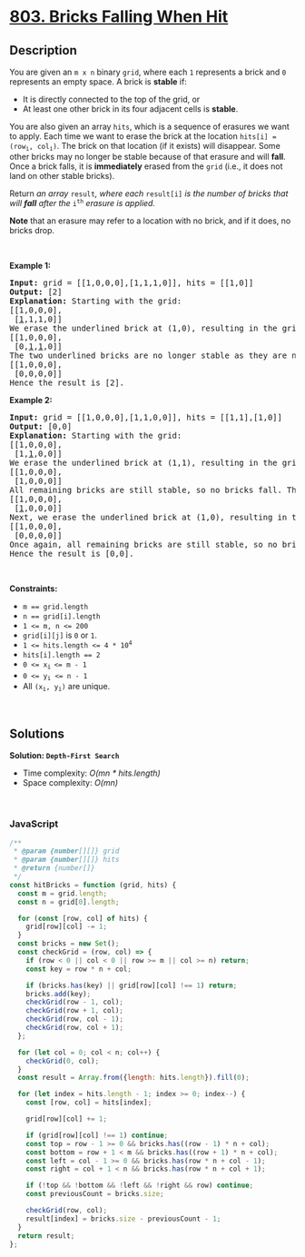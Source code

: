 # [803. Bricks Falling When Hit](https://leetcode.com/problems/bricks-falling-when-hit)

## Description

<div class="elfjS" data-track-load="description_content"><p>You are given an <code>m x n</code> binary <code>grid</code>, where each <code>1</code> represents a brick and <code>0</code> represents an empty space. A brick is <strong>stable</strong> if:</p>

<ul>
	<li>It is directly connected to the top of the grid, or</li>
	<li>At least one other brick in its four adjacent cells is <strong>stable</strong>.</li>
</ul>

<p>You are also given an array <code>hits</code>, which is a sequence of erasures we want to apply. Each time we want to erase the brick at the location <code>hits[i] = (row<sub>i</sub>, col<sub>i</sub>)</code>. The brick on that location&nbsp;(if it exists) will disappear. Some other bricks may no longer be stable because of that erasure and will <strong>fall</strong>. Once a brick falls, it is <strong>immediately</strong> erased from the <code>grid</code> (i.e., it does not land on other stable bricks).</p>

<p>Return <em>an array </em><code>result</code><em>, where each </em><code>result[i]</code><em> is the number of bricks that will <strong>fall</strong> after the </em><code>i<sup>th</sup></code><em> erasure is applied.</em></p>

<p><strong>Note</strong> that an erasure may refer to a location with no brick, and if it does, no bricks drop.</p>

<p>&nbsp;</p>
<p><strong class="example">Example 1:</strong></p>

<pre><strong>Input:</strong> grid = [[1,0,0,0],[1,1,1,0]], hits = [[1,0]]
<strong>Output:</strong> [2]
<strong>Explanation: </strong>Starting with the grid:
[[1,0,0,0],
 [<u>1</u>,1,1,0]]
We erase the underlined brick at (1,0), resulting in the grid:
[[1,0,0,0],
 [0,<u>1</u>,<u>1</u>,0]]
The two underlined bricks are no longer stable as they are no longer connected to the top nor adjacent to another stable brick, so they will fall. The resulting grid is:
[[1,0,0,0],
 [0,0,0,0]]
Hence the result is [2].
</pre>

<p><strong class="example">Example 2:</strong></p>

<pre><strong>Input:</strong> grid = [[1,0,0,0],[1,1,0,0]], hits = [[1,1],[1,0]]
<strong>Output:</strong> [0,0]
<strong>Explanation: </strong>Starting with the grid:
[[1,0,0,0],
 [1,<u>1</u>,0,0]]
We erase the underlined brick at (1,1), resulting in the grid:
[[1,0,0,0],
 [1,0,0,0]]
All remaining bricks are still stable, so no bricks fall. The grid remains the same:
[[1,0,0,0],
 [<u>1</u>,0,0,0]]
Next, we erase the underlined brick at (1,0), resulting in the grid:
[[1,0,0,0],
 [0,0,0,0]]
Once again, all remaining bricks are still stable, so no bricks fall.
Hence the result is [0,0].
</pre>

<p>&nbsp;</p>
<p><strong>Constraints:</strong></p>

<ul>
	<li><code>m == grid.length</code></li>
	<li><code>n == grid[i].length</code></li>
	<li><code>1 &lt;= m, n &lt;= 200</code></li>
	<li><code>grid[i][j]</code> is <code>0</code> or <code>1</code>.</li>
	<li><code>1 &lt;= hits.length &lt;= 4 * 10<sup>4</sup></code></li>
	<li><code>hits[i].length == 2</code></li>
	<li><code>0 &lt;= x<sub>i&nbsp;</sub>&lt;= m - 1</code></li>
	<li><code>0 &lt;=&nbsp;y<sub>i</sub> &lt;= n - 1</code></li>
	<li>All <code>(x<sub>i</sub>, y<sub>i</sub>)</code> are unique.</li>
</ul>
</div>

<p>&nbsp;</p>

## Solutions

**Solution: `Depth-First Search`**

- Time complexity: <em>O(mn \* hits.length)</em>
- Space complexity: <em>O(mn)</em>

<p>&nbsp;</p>

### **JavaScript**

```js
/**
 * @param {number[][]} grid
 * @param {number[][]} hits
 * @return {number[]}
 */
const hitBricks = function (grid, hits) {
  const m = grid.length;
  const n = grid[0].length;

  for (const [row, col] of hits) {
    grid[row][col] -= 1;
  }
  const bricks = new Set();
  const checkGrid = (row, col) => {
    if (row < 0 || col < 0 || row >= m || col >= n) return;
    const key = row * n + col;

    if (bricks.has(key) || grid[row][col] !== 1) return;
    bricks.add(key);
    checkGrid(row - 1, col);
    checkGrid(row + 1, col);
    checkGrid(row, col - 1);
    checkGrid(row, col + 1);
  };

  for (let col = 0; col < n; col++) {
    checkGrid(0, col);
  }
  const result = Array.from({length: hits.length}).fill(0);

  for (let index = hits.length - 1; index >= 0; index--) {
    const [row, col] = hits[index];

    grid[row][col] += 1;

    if (grid[row][col] !== 1) continue;
    const top = row - 1 >= 0 && bricks.has((row - 1) * n + col);
    const bottom = row + 1 < m && bricks.has((row + 1) * n + col);
    const left = col - 1 >= 0 && bricks.has(row * n + col - 1);
    const right = col + 1 < n && bricks.has(row * n + col + 1);

    if (!top && !bottom && !left && !right && row) continue;
    const previousCount = bricks.size;

    checkGrid(row, col);
    result[index] = bricks.size - previousCount - 1;
  }
  return result;
};
```
